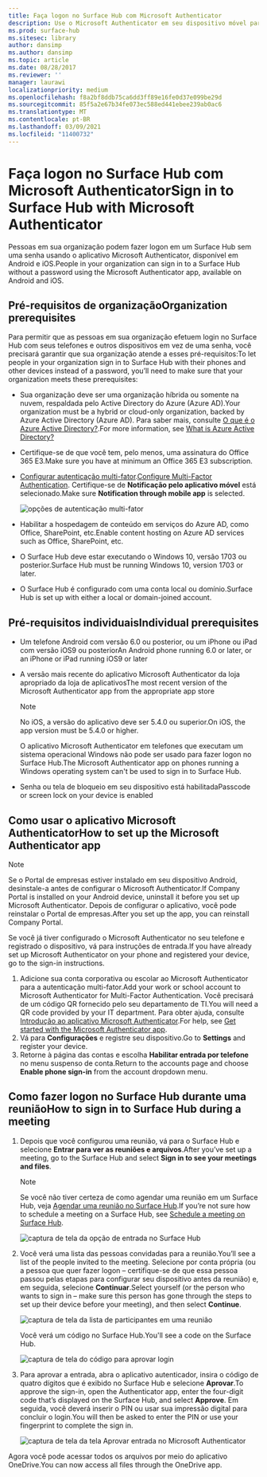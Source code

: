 ```yaml
---
title: Faça logon no Surface Hub com Microsoft Authenticator
description: Use o Microsoft Authenticator em seu dispositivo móvel para fazer logon no Surface Hub.
ms.prod: surface-hub
ms.sitesec: library
author: dansimp
ms.author: dansimp
ms.topic: article
ms.date: 08/28/2017
ms.reviewer: ''
manager: laurawi
localizationpriority: medium
ms.openlocfilehash: f8a2bf8ddb75ca6dd3ff89e16fe0d37e099be29d
ms.sourcegitcommit: 85f5a2e67b34fe073ec588ed441ebee239ab0ac6
ms.translationtype: MT
ms.contentlocale: pt-BR
ms.lasthandoff: 03/09/2021
ms.locfileid: "11400732"
---
```

# <a name="sign-in-to-surface-hub-with-microsoft-authenticator"></a><span data-ttu-id="23b22-103">Faça logon no Surface Hub com Microsoft Authenticator</span><span class="sxs-lookup"><span data-stu-id="23b22-103">Sign in to Surface Hub with Microsoft Authenticator</span></span>

<span data-ttu-id="23b22-104">Pessoas em sua organização podem fazer logon em um Surface Hub sem uma senha usando o aplicativo Microsoft Authenticator, disponível em Android e iOS.</span><span class="sxs-lookup"><span data-stu-id="23b22-104">People in your organization can sign in to a Surface Hub  without a password using the Microsoft Authenticator app, available on Android and iOS.</span></span>

## <a name="organization-prerequisites"></a><span data-ttu-id="23b22-105">Pré-requisitos de organização</span><span class="sxs-lookup"><span data-stu-id="23b22-105">Organization prerequisites</span></span>

<span data-ttu-id="23b22-106">Para permitir que as pessoas em sua organização efetuem login no Surface Hub com seus telefones e outros dispositivos em vez de uma senha, você precisará garantir que sua organização atende a esses pré-requisitos:</span><span class="sxs-lookup"><span data-stu-id="23b22-106">To let people in your organization sign in to Surface Hub with their phones and other devices instead of a password, you’ll need to make sure that your organization meets these prerequisites:</span></span> 

- <span data-ttu-id="23b22-107">Sua organização deve ser uma organização híbrida ou somente na nuvem, respaldada pelo Active Directory do Azure (Azure AD).</span><span class="sxs-lookup"><span data-stu-id="23b22-107">Your organization must be a hybrid or cloud-only organization, backed by Azure Active Directory (Azure AD).</span></span> <span data-ttu-id="23b22-108">Para saber mais, consulte [O que é o Azure Active Directory?](https://docs.microsoft.com/azure/active-directory/active-directory-whatis).</span><span class="sxs-lookup"><span data-stu-id="23b22-108">For more information, see [What is Azure Active Directory?](https://docs.microsoft.com/azure/active-directory/active-directory-whatis)</span></span>

- <span data-ttu-id="23b22-109">Certifique-se de que você tem, pelo menos, uma assinatura do Office 365 E3.</span><span class="sxs-lookup"><span data-stu-id="23b22-109">Make sure you have at minimum an Office 365 E3 subscription.</span></span> 

- <span data-ttu-id="23b22-110">[Configurar autenticação multi-fator](https://docs.microsoft.com/azure/active-directory/authentication/howto-mfa-mfasettings).</span><span class="sxs-lookup"><span data-stu-id="23b22-110">[Configure Multi-Factor Authentication](https://docs.microsoft.com/azure/active-directory/authentication/howto-mfa-mfasettings).</span></span> <span data-ttu-id="23b22-111">Certifique-se de **Notificação pelo aplicativo móvel** está selecionado.</span><span class="sxs-lookup"><span data-stu-id="23b22-111">Make sure **Notification through mobile app** is selected.</span></span> 

    ![opções de autenticação multi-fator](images/mfa-options.png)

- <span data-ttu-id="23b22-113">Habilitar a hospedagem de conteúdo em serviços do Azure AD, como Office, SharePoint, etc.</span><span class="sxs-lookup"><span data-stu-id="23b22-113">Enable content hosting on Azure AD services such as Office, SharePoint, etc.</span></span> 

- <span data-ttu-id="23b22-114">O Surface Hub deve estar executando o Windows 10, versão 1703 ou posterior.</span><span class="sxs-lookup"><span data-stu-id="23b22-114">Surface Hub must be running Windows 10, version 1703 or later.</span></span>

- <span data-ttu-id="23b22-115">O Surface Hub é configurado com uma conta local ou domínio.</span><span class="sxs-lookup"><span data-stu-id="23b22-115">Surface Hub is set up with either a local or domain-joined account.</span></span>

## <a name="individual-prerequisites"></a><span data-ttu-id="23b22-116">Pré-requisitos individuais</span><span class="sxs-lookup"><span data-stu-id="23b22-116">Individual prerequisites</span></span>

- <span data-ttu-id="23b22-117">Um telefone Android com versão 6.0 ou posterior, ou um iPhone ou iPad com versão iOS9 ou posterior</span><span class="sxs-lookup"><span data-stu-id="23b22-117">An Android phone running 6.0 or later, or an iPhone or iPad running iOS9 or later</span></span> 

- <span data-ttu-id="23b22-118">A versão mais recente do aplicativo Microsoft Authenticator da loja apropriado da loja de aplicativos</span><span class="sxs-lookup"><span data-stu-id="23b22-118">The most recent version of the Microsoft Authenticator app from the appropriate app store</span></span>

    >[!NOTE]
    ><span data-ttu-id="23b22-119">No iOS, a versão do aplicativo deve ser 5.4.0 ou superior.</span><span class="sxs-lookup"><span data-stu-id="23b22-119">On iOS, the app version must be 5.4.0 or higher.</span></span>
    >
    ><span data-ttu-id="23b22-120">O aplicativo Microsoft Authenticator em telefones que executam um sistema operacional Windows não pode ser usado para fazer logon no Surface Hub.</span><span class="sxs-lookup"><span data-stu-id="23b22-120">The Microsoft Authenticator app on phones running a Windows operating system can't be used to sign in to Surface Hub.</span></span>

- <span data-ttu-id="23b22-121">Senha ou tela de bloqueio em seu dispositivo está habilitada</span><span class="sxs-lookup"><span data-stu-id="23b22-121">Passcode or screen lock on your device is enabled</span></span>

## <a name="how-to-set-up-the-microsoft-authenticator-app"></a><span data-ttu-id="23b22-122">Como usar o aplicativo Microsoft Authenticator</span><span class="sxs-lookup"><span data-stu-id="23b22-122">How to set up the Microsoft Authenticator app</span></span>

>[!NOTE]
><span data-ttu-id="23b22-123">Se o Portal de empresas estiver instalado em seu dispositivo Android, desinstale-a antes de configurar o Microsoft Authenticator.</span><span class="sxs-lookup"><span data-stu-id="23b22-123">If Company Portal is installed on your Android device, uninstall it before you set up Microsoft Authenticator.</span></span> <span data-ttu-id="23b22-124">Depois de configurar o aplicativo, você pode reinstalar o Portal de empresas.</span><span class="sxs-lookup"><span data-stu-id="23b22-124">After you set up the app, you can reinstall Company Portal.</span></span>
>
><span data-ttu-id="23b22-125">Se você já tiver configurado o Microsoft Authenticator no seu telefone e registrado o dispositivo, vá para instruções de entrada.</span><span class="sxs-lookup"><span data-stu-id="23b22-125">If you have already set up Microsoft Authenticator on your phone and registered your device, go to the sign-in instructions.</span></span>

1. <span data-ttu-id="23b22-126">Adicione sua conta corporativa ou escolar ao Microsoft Authenticator para a autenticação multi-fator.</span><span class="sxs-lookup"><span data-stu-id="23b22-126">Add your work or school account to Microsoft Authenticator for Multi-Factor Authentication.</span></span> <span data-ttu-id="23b22-127">Você precisará de um código QR fornecido pelo seu departamento de TI.</span><span class="sxs-lookup"><span data-stu-id="23b22-127">You will need a QR code provided by your IT department.</span></span> <span data-ttu-id="23b22-128">Para obter ajuda, consulte [Introdução ao aplicativo Microsoft Authenticator](https://docs.microsoft.com/azure/multi-factor-authentication/end-user/microsoft-authenticator-app-how-to).</span><span class="sxs-lookup"><span data-stu-id="23b22-128">For help, see [Get started with the Microsoft Authenticator app](https://docs.microsoft.com/azure/multi-factor-authentication/end-user/microsoft-authenticator-app-how-to).</span></span>
2. <span data-ttu-id="23b22-129">Vá para **Configurações** e registre seu dispositivo.</span><span class="sxs-lookup"><span data-stu-id="23b22-129">Go to **Settings** and register your device.</span></span>
3. <span data-ttu-id="23b22-130">Retorne à página das contas e escolha **Habilitar entrada por telefone** no menu suspenso de conta.</span><span class="sxs-lookup"><span data-stu-id="23b22-130">Return to the accounts page and choose **Enable phone sign-in** from the account dropdown menu.</span></span>

## <a name="how-to-sign-in-to-surface-hub-during-a-meeting"></a><span data-ttu-id="23b22-131">Como fazer logon no Surface Hub durante uma reunião</span><span class="sxs-lookup"><span data-stu-id="23b22-131">How to sign in to Surface Hub during a meeting</span></span>

1. <span data-ttu-id="23b22-132">Depois que você configurou uma reunião, vá para o Surface Hub e selecione **Entrar para ver as reuniões e arquivos**.</span><span class="sxs-lookup"><span data-stu-id="23b22-132">After you’ve set up a meeting, go to the Surface Hub and select **Sign in to see your meetings and files**.</span></span>

    >[!NOTE]
    ><span data-ttu-id="23b22-133">Se você não tiver certeza de como agendar uma reunião em um Surface Hub, veja [Agendar uma reunião no Surface Hub](https://support.microsoft.com/help/17325/surfacehub-schedulemeeting).</span><span class="sxs-lookup"><span data-stu-id="23b22-133">If you’re not sure how to schedule a meeting on a Surface Hub, see [Schedule a meeting on Surface Hub](https://support.microsoft.com/help/17325/surfacehub-schedulemeeting).</span></span>

    ![captura de tela da opção de entrada no Surface Hub](images/sign-in.png)

2. <span data-ttu-id="23b22-135">Você verá uma lista das pessoas convidadas para a reunião.</span><span class="sxs-lookup"><span data-stu-id="23b22-135">You’ll see a list of the people invited to the meeting.</span></span> <span data-ttu-id="23b22-136">Selecione por conta própria (ou a pessoa que quer fazer logon – certifique-se de que essa pessoa passou pelas etapas para configurar seu dispositivo antes da reunião) e, em seguida, selecione **Continuar**.</span><span class="sxs-lookup"><span data-stu-id="23b22-136">Select yourself (or the person who wants to sign in – make sure this person has gone through the steps to set up their device before your meeting), and then select **Continue**.</span></span>

    ![captura de tela da lista de participantes em uma reunião](images/attendees.png)

    <span data-ttu-id="23b22-138">Você verá um código no Surface Hub.</span><span class="sxs-lookup"><span data-stu-id="23b22-138">You'll see a code on the Surface Hub.</span></span>

    ![captura de tela do código para aprovar login](images/approve-signin.png)

3. <span data-ttu-id="23b22-140">Para aprovar a entrada, abra o aplicativo autenticador, insira o código de quatro dígitos que é exibido no Surface Hub e selecione **Aprovar**.</span><span class="sxs-lookup"><span data-stu-id="23b22-140">To approve the sign-in, open the Authenticator app, enter the four-digit code that’s displayed on the Surface Hub, and select **Approve**.</span></span> <span data-ttu-id="23b22-141">Em seguida, você deverá inserir o PIN ou usar sua impressão digital para concluir o login.</span><span class="sxs-lookup"><span data-stu-id="23b22-141">You will then be asked to enter the PIN or use your fingerprint to complete the sign in.</span></span> 

    ![captura de tela da tela Aprovar entrada no Microsoft Authenticator](images/approve-signin2.png)

<span data-ttu-id="23b22-143">Agora você pode acessar todos os arquivos por meio do aplicativo OneDrive.</span><span class="sxs-lookup"><span data-stu-id="23b22-143">You can now access all files through the OneDrive app.</span></span>
